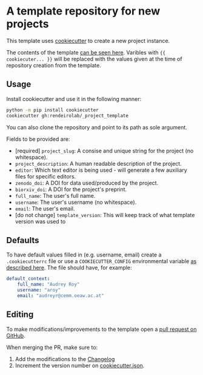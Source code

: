 # A template repository for new projects

This template uses [cookiecutter](https://github.com/cookiecutter/cookiecutter) to create a new project instance.

The contents of the template <a href="{{ cookiecutter.project_slug }}">can be seen here</a>. Varibles with `{{ cookiecuter... }}` will be replaced with the values given at the time of repository creation from the template.

## Usage
Install cookiecutter and use it in the following manner:
```bash
python -m pip install cookiecutter
cookiecutter gh:rendeirolab/_project_template
```
You can also clone the repository and point to its path as sole argument.

Fields to be provided are:
- [required] `project_slug`: A consise and unique string for the project (no whitespace).
- `project_description`: A human readable description of the project.
- `editor`: Which text editor is being used - will generate a few auxiliary files for specific editors.
- `zenodo_doi`: A DOI for data used/produced by the project.
- `biorxiv_doi`:  A DOI for the project's preprint.
- `full_name`: The user's full name.
- `username`:  The user's username (no whitespace).
- `email`: The user's email.
- [do not change] `template_version`: This will keep track of what template version was used to 

## Defaults
To have default values filled in (e.g. username, email) create a `.cookiecutterrc` file or use a `COOKIECUTTER_CONFIG` environmental variable [as described here](https://cookiecutter.readthedocs.io/en/stable/advanced/user_config.html).
The file should have, for example:
```yaml
default_context:
    full_name: "Audrey Roy"
    username: "aroy"
    email: "audreyr@cemm.oeaw.ac.at"
```

## Editing
To make modifications/improvements to the template open a [pull request on GitHub](https://github.com/rendeirolab/_project_template/pulls).

When merging the PR, make sure to:
1. Add the modifications to the [Changelog](Changelog.md)
2. Increment the version number on [cookiecutter.json](cookiecutter.json).
